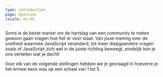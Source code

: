 ```yaml
---
type: introduction
page: opinions
locale: en-US
---
```


Soms is de beste manier om de hartslag van een community te meten gewoon gaan vragen hoe het er voor staat. Van jouw mening over de snelheid waarmee JavaScript veranderd, tot meer diepgaandere vragen zoals of JavaScript zich wel in de juiste richting beweegt, eindelijk kon je ons vertellen wat je dacht!

Voor elk van de volgende stellingen hebben we je gevraagd in hoeverre je het ermee eens was op een schaal van 1 tot 5.